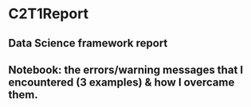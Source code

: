 # C2T1Report

## Data Science framework report 
## Notebook: the errors/warning messages that I encountered (3 examples) & how I overcame them.
